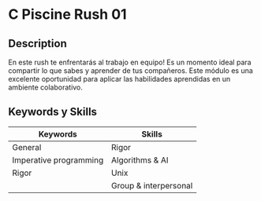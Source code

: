 # C Piscine Rush 01

## Description
En este rush te enfrentarás al trabajo en equipo! Es un momento ideal para compartir lo que sabes y aprender de tus compañeros. Este módulo es una excelente oportunidad para aplicar las habilidades aprendidas en un ambiente colaborativo.

## Keywords y Skills

| **Keywords**                  | **Skills**                 |
|-------------------------------|----------------------------|
| General                       | Rigor                      |
| Imperative programming        | Algorithms & AI            |
| Rigor                         | Unix                       |
|                               | Group & interpersonal      |
